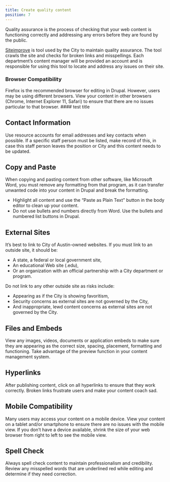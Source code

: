 ```yaml
---
title: Create quality content
position: 7
---
```

Quality assurance is the process of checking that your web content is functioning correctly and addressing any errors before they are found by the public.

[Siteimprove](https://my2.siteimprove.com/) is tool used by the City to maintain quality assurance. The tool crawls the site and checks for broken links and misspellings. Each department’s content manager will be provided an account and is responsible for using this tool to locate and address any issues on their site.

### Browser Compatibility
Firefox is the recommended browser for editing in Drupal. However, users may be using different browsers. View your content in other browsers (Chrome, Internet Explorer 11, Safari) to ensure that there are no issues particular to that browser. 
    #### test title

## Contact Information
Use resource accounts for email addresses and key contacts when possible. If a specific staff person must be listed, make record of this, in case this staff person leaves the position or City and this content needs to be updated.

## Copy and Paste
When copying and pasting content from other software, like Microsoft Word, you must remove any formatting from that program, as it can transfer unwanted code into your content in Drupal and break the formatting.
* Highlight all content and use the “Paste as Plain Text” button in the body editor to clean up your content.
* Do not use bullets and numbers directly from Word. Use the bullets and numbered list buttons in Drupal.

## External Sites
It’s best to link to City of Austin-owned websites. If you must link to an outside site, it should be:
* A state, a federal or local government site,
* An educational Web site (.edu),
* Or an organization with an official partnership with a City department or program.

Do not link to any other outside site as risks include:
* Appearing as if the City is showing favoritism,
* Security concerns as external sites are not governed by the City,
* And inappropriate, lewd content concerns as external sites are not governed by the City.

## Files and Embeds
View any images, videos, documents or application embeds to make sure they are appearing as the correct size, spacing, placement, formatting and functioning. Take advantage of the preview function in your content management system.

## Hyperlinks
After publishing content, click on all hyperlinks to ensure that they work correctly. Broken links frustrate users and make your content coach sad.

## Mobile Compatibility
Many users may access your content on a mobile device. View your content on a tablet and/or smartphone to ensure there are no issues with the mobile view. If you don’t have a device available, shrink the size of your web browser from right to left to see the mobile view.

## Spell Check
Always spell check content to maintain professionalism and credibility. Review any misspelled words that are underlined red while editing and determine if they need correction.
